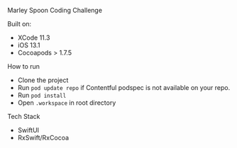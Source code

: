 Marley Spoon Coding Challenge

Built on:

- XCode 11.3
- iOS 13.1
- Cocoapods > 1.7.5

How to run

- Clone the project
- Run `pod update repo` if Contentful podspec is not available on your repo.
- Run `pod install`
- Open `.workspace` in root directory

Tech Stack 

- SwiftUI
- RxSwift/RxCocoa
